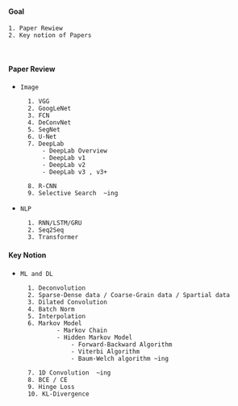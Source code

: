 
#### Goal 

    1. Paper Rewiew
    2. Key notion of Papers 

<br>

#### Paper Review

- `Image` 

        1. VGG
        2. GoogLeNet
        3. FCN
        4. DeConvNet
        5. SegNet
        6. U-Net
        7. DeepLab 
            - DeepLab Overview
            - DeepLab v1 
            - DeepLab v2
            - DeepLab v3 , v3+

        8. R-CNN             
        9. Selective Search  ~ing
    
- `NLP`

        1. RNN/LSTM/GRU
        2. Seq2Seq
        3. Transformer


    
#### Key Notion

- `ML and DL` 

        1. Deconvolution
        2. Sparse-Dense data / Coarse-Grain data / Spartial data
        3. Dilated Convolution
        4. Batch Norm 
        5. Interpolation  
        6. Markov Model 
                - Markov Chain 
                - Hidden Markov Model 
                    - Forward-Backward Algorithm
                    - Viterbi Algorithm
                    - Baum-Welch algorithm ~ing
                    
        7. 1D Convolution  ~ing
        8. BCE / CE 
        9. Hinge Loss
        10. KL-Divergence


<br>



